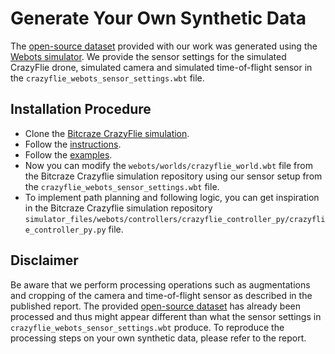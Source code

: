 # Generate Your Own Synthetic Data
The [open-source dataset](https://zenodo.org/records/10546408) provided with our work was generated using the [Webots simulator](https://cyberbotics.com/). We provide the sensor settings for the simulated CrazyFlie drone, simulated camera and simulated time-of-flight sensor in the `crazyflie_webots_sensor_settings.wbt` file.

## Installation Procedure
* Clone the [Bitcraze CrazyFlie simulation](https://github.com/bitcraze/crazyflie-simulation).
* Follow the [instructions](https://www.bitcraze.io/documentation/repository/crazyflie-simulation/main/installing/install_webots/).
* Follow the [examples](https://www.bitcraze.io/documentation/repository/crazyflie-simulation/main/user_guides/webots_keyboard_control/).
* Now you can modify the `webots/worlds/crazyflie_world.wbt` file from the Bitcraze Crazyflie simulation repository using our sensor setup from the `crazyflie_webots_sensor_settings.wbt` file.
* To implement path planning and following logic, you can get inspiration in the Bitcraze Crazyflie simulation repository `simulator_files/webots/controllers/crazyflie_controller_py/crazyflie_controller_py.py` file.

## Disclaimer
Be aware that we perform processing operations such as augmentations and cropping of the camera and time-of-flight sensor as described in the published report. The provided [open-source dataset](https://zenodo.org/records/10546408) has already been processed and thus might appear different than what the sensor settings in `crazyflie_webots_sensor_settings.wbt` produce. To reproduce the processing steps on your own synthetic data, please refer to the report.



